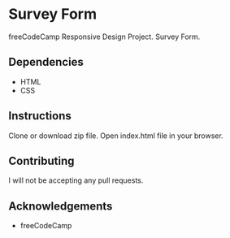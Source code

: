 # Survey Form
freeCodeCamp Responsive Design Project. Survey Form. 

## Dependencies 
* HTML 
* CSS

## Instructions
Clone or download zip file. Open index.html file in your browser.

## Contributing
I will not be accepting any pull requests.

## Acknowledgements 
* freeCodeCamp
